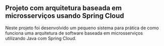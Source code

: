 <h2> Projeto com arquitetura baseada em microsserviços usando Spring Cloud </h2>

Neste projeto foi desenvolvido um pequeno sistema para prática de como funciona uma arquitetura de software baseada em microsserviços utilizando Java com Spring Cloud.
